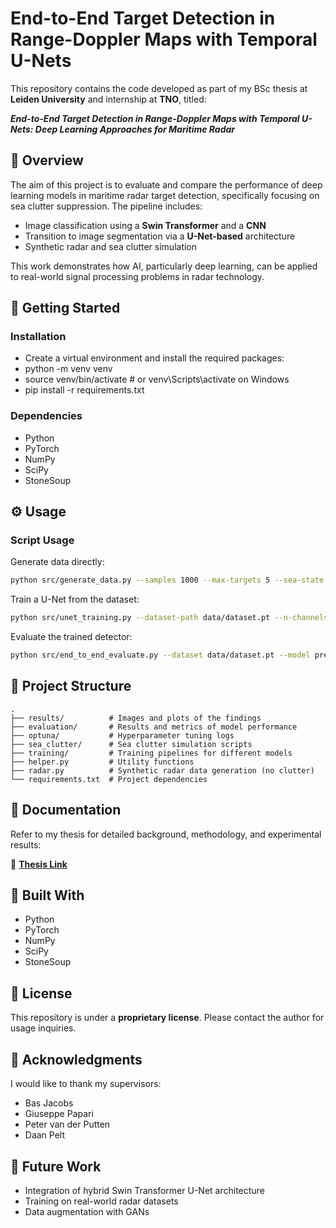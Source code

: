 # End-to-End Target Detection in Range-Doppler Maps with Temporal U-Nets

This repository contains the code developed as part of my BSc thesis at **Leiden University** and internship at **TNO**, titled:


**_End-to-End Target Detection in Range-Doppler Maps with Temporal U-Nets: Deep Learning Approaches for Maritime Radar_**

## 📘 Overview

The aim of this project is to evaluate and compare the performance of deep learning models in maritime radar target detection, specifically focusing on sea clutter suppression. The pipeline includes:

- Image classification using a **Swin Transformer** and a **CNN**
- Transition to image segmentation via a **U-Net-based** architecture
- Synthetic radar and sea clutter simulation

This work demonstrates how AI, particularly deep learning, can be applied to real-world signal processing problems in radar technology.

## 🚀 Getting Started

### Installation

- Create a virtual environment and install the required packages:
- python -m venv venv
- source venv/bin/activate # or venv\Scripts\activate on Windows
- pip install -r requirements.txt


### Dependencies

- Python
- PyTorch
- NumPy
- SciPy
- StoneSoup

## ⚙️ Usage

### Script Usage

Generate data directly:
```bash
python src/generate_data.py --samples 1000 --max-targets 5 --sea-state 5 --frames 3 --save-path data/dataset.pt
```

Train a U-Net from the dataset:
```bash
python src/unet_training.py --dataset-path data/dataset.pt --n-channels 3 --epochs 30 --batch-size 16 --lr 1e-4 --model-save-path pretrained/unet.pt
```

Evaluate the trained detector:
```bash
python src/end_to_end_evaluate.py --dataset data/dataset.pt --model pretrained/unet.pt --save-path end_to_end_results --cluster-min-area 3 --cluster-eps 1 --cluster-min-samples 1 --interactive
```


## 📂 Project Structure
```plaintext
.
├── results/          # Images and plots of the findings
├── evaluation/       # Results and metrics of model performance  
├── optuna/           # Hyperparameter tuning logs  
├── sea_clutter/      # Sea clutter simulation scripts  
├── training/         # Training pipelines for different models  
├── helper.py         # Utility functions  
├── radar.py          # Synthetic radar data generation (no clutter)  
└── requirements.txt  # Project dependencies  
```

## 📄 Documentation

Refer to my thesis for detailed background, methodology, and experimental results:

📄 **[Thesis Link](#)** 

## 🧠 Built With

- Python
- PyTorch
- NumPy
- SciPy
- StoneSoup

## 📜 License

This repository is under a **proprietary license**. Please contact the author for usage inquiries.

## 🙌 Acknowledgments

I would like to thank my supervisors:

- Bas Jacobs
- Giuseppe Papari
- Peter van der Putten
- Daan Pelt

## 🔭 Future Work

- Integration of hybrid Swin Transformer U-Net architecture
- Training on real-world radar datasets
- Data augmentation with GANs
